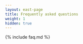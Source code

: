 ```yaml
---
layout: east-page
title: Frequently asked questions
weight: 1
hidden: true
---
```


{% include faq.md %}
